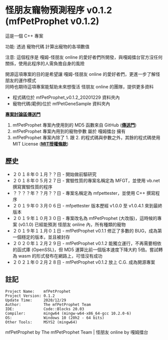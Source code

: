 # 怪朋友寵物預測程序 v0.1.2 (mfPetProphet v0.1.2)

這是一個 C++ 專案

功能: 透過 寵物代碼 計算出寵物的各項數值

注意: 這個程序是 嘎姆-怪朋友 online 的愛好者們所開發，與嘎姆擂台官方沒任何關係，使用此程序的人需負擔自身的風險

開源這項專案的目的是希望讓 嘎姆-怪朋友 online 的愛好者們，更進一步了解怪朋友的運作模式  
同時也期待這項專案能幫助未來想復活 怪朋友 online 的團隊，提供更多資料

* 程式碼位於 mfPetProphet_v0.1.2_20201229 資料夾內
* 寵物代碼(範例)位於 mfPetGeneSample 資料夾內

**[專案討論區傳送門](https://code.gamelet.com/discuss/p/mfPetProphet/0)**

1. mfPetProphet 專案內使用到的 MD5 函數來自 GitHub (**[傳送門](https://gist.github.com/creationix/4710780)**)
2. mfPetProphet 專案內用到的寵物參數 屬於 嘎姆擂台 擁有
3. mfPetProphet 專案內除了 1. 跟 2. 的程式碼與參數之外，其餘的程式碼使用 MIT License (**[MIT授權條款](https://zh.wikipedia.org/wiki/MIT%E8%A8%B1%E5%8F%AF%E8%AD%89)**)

## 歷史

* ２０１８年０１月？？日 - 開始做前驅研究
* ２０１８年０５月２７日 - 實驗性質的專案名稱定為 MFGT，並使用 vb.net 撰寫實驗性質的程序
* ？？？？年？？月？？日 - 專案名稱定為 mfpettester，並使用 C++ 撰寫程序
* ２０１９年０３月０６日 - mfpettester 版本歷經 v1.0.0 至 v1.0.4.1 來到最終版本
* ２０１９年１０月３０日 - 專案改名為 mfPetProphet (大改版)，這時候的專案 (v0.1.0) 已經能預測 怪朋友 online 內，所有種類的寵物
* ２０１９年１１月０１日 - mfPetProphet v0.1.1 修正了多數的 BUG，成為第一個穩定的版本，並且被封存
* ２０２０年１２月２９日 - mfPetProphet v0.1.2 能獨立運行，不再需要相依的函式庫 (OpenSSL)，但 MD5 運算比前一個版本速度下降大約 5倍。嘗試轉為 wasm 的形式發布在網路上，可惜沒有成功
* ２０２１年０２月２８日 - mfPetProphet v0.1.2 放上 C.G. 成為開源專案

## 註記

    Project Name:    mfPetProphet
    Project Version: 0.1.2
    Update Time:     2020/12/29
    Author:          The mfPetProphet Team
    IDE:             Code::Blocks 20.03
    Compiler:        mingw64 (mingw-w64-x86_64-gcc 10.2.0-6)
    OS:              Windows 10 (20h2 - 64 bits)
    Other Tools:     MSYS2 (mingw64)

mfPetProphet by The mfPetProphet Team | 怪朋友 online by 嘎姆擂台
